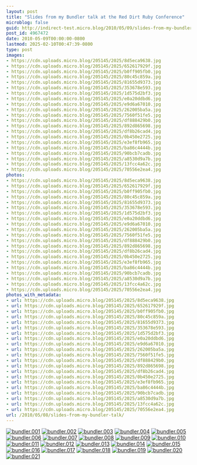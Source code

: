 ```yaml
---
layout: post
title: "Slides from my Bundler talk at the Red Dirt Ruby Conference"
microblog: false
guid: http://indirect-test.micro.blog/2010/05/09/slides-from-my-bundler-talk/
post_id: 4967472
date: 2010-05-09T00:00:00-0800
lastmod: 2025-02-10T00:47:39-0800
type: post
images:
- https://cdn.uploads.micro.blog/205145/2025/8d5eca9638.jpg
- https://cdn.uploads.micro.blog/205145/2025/652617929f.jpg
- https://cdn.uploads.micro.blog/205145/2025/b0ff905fb0.jpg
- https://cdn.uploads.micro.blog/205145/2025/80c45c859a.jpg
- https://cdn.uploads.micro.blog/205145/2025/81655d9373.jpg
- https://cdn.uploads.micro.blog/205145/2025/353678e593.jpg
- https://cdn.uploads.micro.blog/205145/2025/1d575d2bf3.jpg
- https://cdn.uploads.micro.blog/205145/2025/e0a20ddbd6.jpg
- https://cdn.uploads.micro.blog/205145/2025/e9d6a67010.jpg
- https://cdn.uploads.micro.blog/205145/2025/262005ba5a.jpg
- https://cdn.uploads.micro.blog/205145/2025/7560f51fe5.jpg
- https://cdn.uploads.micro.blog/205145/2025/df888429b0.jpg
- https://cdn.uploads.micro.blog/205145/2025/892d865698.jpg
- https://cdn.uploads.micro.blog/205145/2025/df8b26cad4.jpg
- https://cdn.uploads.micro.blog/205145/2025/0b450e2725.jpg
- https://cdn.uploads.micro.blog/205145/2025/e3ef8fb965.jpg
- https://cdn.uploads.micro.blog/205145/2025/ba86c4444b.jpg
- https://cdn.uploads.micro.blog/205145/2025/90bcb7cadb.jpg
- https://cdn.uploads.micro.blog/205145/2025/a8530d9a7b.jpg
- https://cdn.uploads.micro.blog/205145/2025/13fcc4a62c.jpg
- https://cdn.uploads.micro.blog/205145/2025/70556e2ea4.jpg
photos:
- https://cdn.uploads.micro.blog/205145/2025/8d5eca9638.jpg
- https://cdn.uploads.micro.blog/205145/2025/652617929f.jpg
- https://cdn.uploads.micro.blog/205145/2025/b0ff905fb0.jpg
- https://cdn.uploads.micro.blog/205145/2025/80c45c859a.jpg
- https://cdn.uploads.micro.blog/205145/2025/81655d9373.jpg
- https://cdn.uploads.micro.blog/205145/2025/353678e593.jpg
- https://cdn.uploads.micro.blog/205145/2025/1d575d2bf3.jpg
- https://cdn.uploads.micro.blog/205145/2025/e0a20ddbd6.jpg
- https://cdn.uploads.micro.blog/205145/2025/e9d6a67010.jpg
- https://cdn.uploads.micro.blog/205145/2025/262005ba5a.jpg
- https://cdn.uploads.micro.blog/205145/2025/7560f51fe5.jpg
- https://cdn.uploads.micro.blog/205145/2025/df888429b0.jpg
- https://cdn.uploads.micro.blog/205145/2025/892d865698.jpg
- https://cdn.uploads.micro.blog/205145/2025/df8b26cad4.jpg
- https://cdn.uploads.micro.blog/205145/2025/0b450e2725.jpg
- https://cdn.uploads.micro.blog/205145/2025/e3ef8fb965.jpg
- https://cdn.uploads.micro.blog/205145/2025/ba86c4444b.jpg
- https://cdn.uploads.micro.blog/205145/2025/90bcb7cadb.jpg
- https://cdn.uploads.micro.blog/205145/2025/a8530d9a7b.jpg
- https://cdn.uploads.micro.blog/205145/2025/13fcc4a62c.jpg
- https://cdn.uploads.micro.blog/205145/2025/70556e2ea4.jpg
photos_with_metadata:
- url: https://cdn.uploads.micro.blog/205145/2025/8d5eca9638.jpg
- url: https://cdn.uploads.micro.blog/205145/2025/652617929f.jpg
- url: https://cdn.uploads.micro.blog/205145/2025/b0ff905fb0.jpg
- url: https://cdn.uploads.micro.blog/205145/2025/80c45c859a.jpg
- url: https://cdn.uploads.micro.blog/205145/2025/81655d9373.jpg
- url: https://cdn.uploads.micro.blog/205145/2025/353678e593.jpg
- url: https://cdn.uploads.micro.blog/205145/2025/1d575d2bf3.jpg
- url: https://cdn.uploads.micro.blog/205145/2025/e0a20ddbd6.jpg
- url: https://cdn.uploads.micro.blog/205145/2025/e9d6a67010.jpg
- url: https://cdn.uploads.micro.blog/205145/2025/262005ba5a.jpg
- url: https://cdn.uploads.micro.blog/205145/2025/7560f51fe5.jpg
- url: https://cdn.uploads.micro.blog/205145/2025/df888429b0.jpg
- url: https://cdn.uploads.micro.blog/205145/2025/892d865698.jpg
- url: https://cdn.uploads.micro.blog/205145/2025/df8b26cad4.jpg
- url: https://cdn.uploads.micro.blog/205145/2025/0b450e2725.jpg
- url: https://cdn.uploads.micro.blog/205145/2025/e3ef8fb965.jpg
- url: https://cdn.uploads.micro.blog/205145/2025/ba86c4444b.jpg
- url: https://cdn.uploads.micro.blog/205145/2025/90bcb7cadb.jpg
- url: https://cdn.uploads.micro.blog/205145/2025/a8530d9a7b.jpg
- url: https://cdn.uploads.micro.blog/205145/2025/13fcc4a62c.jpg
- url: https://cdn.uploads.micro.blog/205145/2025/70556e2ea4.jpg
url: /2010/05/08/slides-from-my-bundler-talk/
---
```

<a href="https://indirect-test.micro.blog/uploads/2025/8d5eca9638.jpg" rel="facebox" class="image"><img src="uploads/2025/8d5eca9638.jpg" alt="bundler.001"></a>
<a href="https://indirect-test.micro.blog/uploads/2025/652617929f.jpg" rel="facebox" class="image"><img src="uploads/2025/652617929f.jpg" alt="bundler.002"></a>
<a href="https://indirect-test.micro.blog/uploads/2025/b0ff905fb0.jpg" rel="facebox" class="image"><img src="uploads/2025/b0ff905fb0.jpg" alt="bundler.003"></a>
<a href="https://indirect-test.micro.blog/uploads/2025/80c45c859a.jpg" rel="facebox" class="image"><img src="uploads/2025/80c45c859a.jpg" alt="bundler.004"></a>
<a href="https://indirect-test.micro.blog/uploads/2025/81655d9373.jpg" rel="facebox" class="image"><img src="uploads/2025/81655d9373.jpg" alt="bundler.005"></a>
<a href="https://indirect-test.micro.blog/uploads/2025/353678e593.jpg" rel="facebox" class="image"><img src="uploads/2025/353678e593.jpg" alt="bundler.006"></a>
<a href="https://indirect-test.micro.blog/uploads/2025/1d575d2bf3.jpg" rel="facebox" class="image"><img src="uploads/2025/1d575d2bf3.jpg" alt="bundler.007"></a>
<a href="https://indirect-test.micro.blog/uploads/2025/e0a20ddbd6.jpg" rel="facebox" class="image"><img src="uploads/2025/e0a20ddbd6.jpg" alt="bundler.008"></a>
<a href="https://indirect-test.micro.blog/uploads/2025/e9d6a67010.jpg" rel="facebox" class="image"><img src="uploads/2025/e9d6a67010.jpg" alt="bundler.009"></a>
<a href="https://indirect-test.micro.blog/uploads/2025/262005ba5a.jpg" rel="facebox" class="image"><img src="uploads/2025/262005ba5a.jpg" alt="bundler.010"></a>
<a href="https://indirect-test.micro.blog/uploads/2025/7560f51fe5.jpg" rel="facebox" class="image"><img src="uploads/2025/7560f51fe5.jpg" alt="bundler.011"></a>
<a href="https://indirect-test.micro.blog/uploads/2025/df888429b0.jpg" rel="facebox" class="image"><img src="uploads/2025/df888429b0.jpg" alt="bundler.012"></a>
<a href="https://indirect-test.micro.blog/uploads/2025/892d865698.jpg" rel="facebox" class="image"><img src="uploads/2025/892d865698.jpg" alt="bundler.013"></a>
<a href="https://indirect-test.micro.blog/uploads/2025/df8b26cad4.jpg" rel="facebox" class="image"><img src="uploads/2025/df8b26cad4.jpg" alt="bundler.014"></a>
<a href="https://indirect-test.micro.blog/uploads/2025/0b450e2725.jpg" rel="facebox" class="image"><img src="uploads/2025/0b450e2725.jpg" alt="bundler.015"></a>
<a href="https://indirect-test.micro.blog/uploads/2025/e3ef8fb965.jpg" rel="facebox" class="image"><img src="uploads/2025/e3ef8fb965.jpg" alt="bundler.016"></a>
<a href="https://indirect-test.micro.blog/uploads/2025/ba86c4444b.jpg" rel="facebox" class="image"><img src="uploads/2025/ba86c4444b.jpg" alt="bundler.017"></a>
<a href="https://indirect-test.micro.blog/uploads/2025/90bcb7cadb.jpg" rel="facebox" class="image"><img src="uploads/2025/90bcb7cadb.jpg" alt="bundler.018"></a>
<a href="https://indirect-test.micro.blog/uploads/2025/a8530d9a7b.jpg" rel="facebox" class="image"><img src="uploads/2025/a8530d9a7b.jpg" alt="bundler.019"></a>
<a href="https://indirect-test.micro.blog/uploads/2025/13fcc4a62c.jpg" rel="facebox" class="image"><img src="uploads/2025/13fcc4a62c.jpg" alt="bundler.020"></a>
<a href="https://indirect-test.micro.blog/uploads/2025/70556e2ea4.jpg" rel="facebox" class="image"><img src="uploads/2025/70556e2ea4.jpg" alt="bundler.021"></a>
